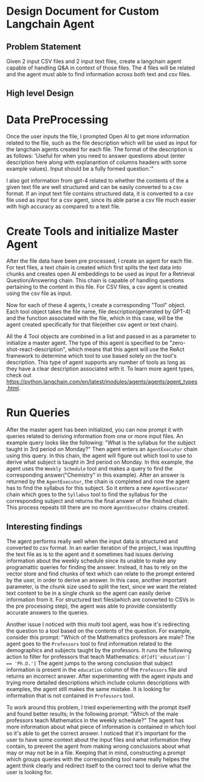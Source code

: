 # Design Document for Custom Langchain Agent

## Problem Statement

Given 2 input CSV files and 2 input text files, create a langchain agent capable of handling Q&A in context of those files.
The 4 files will be related and the agent must able to find information across both text and csv files.


## High level Design

# Data PreProcessing

Once the user inputs the file, I prompted Open AI to get more information related to the file, such as the file description which will be used as input for the langchain agents created for each file. The format of the description is as follows:
'Useful for when you need to answer questions about (enter description here along with explanantion of columns headers with some example values). Input should be a fully formed question.'"

I also got information from gpt-4 related to whether the contents of the a given text file are well structured and can be easily converted to a csv format. If an input text file contains structured data, it is converted to a csv file used as input for a csv agent, since its able parse a csv file much easier with high accuracy as compared to a text file.

# Create Tools and initialize Master Agent

After the file data have been pre processed, I create an agent for each file. 
For text files, a text chain is created which first splits the text data into chunks and creates open AI embeddings to be used as input for a Retrieval Question/Answering chain. This chain is capable of handling questions pertaining to the content in this file.
For CSV files, a csv agent is created using the csv file as input.

Now for each of these 4 agents, I create a corresponding "Tool" object. Each tool object takes the file name, file description(generated by GPT-4) and the function associated with the file, which in this case, will be the agent created specifically for that file(either csv agent or text chain). 

All the 4 Tool objects are combined in a list and passed in as a parameter to initialize a master agent. The type of this agent is specified to be "zero-shot-react-description", which means that this agent will use the ReAct framework to determine which tool to use based solely on the tool's description. This type of agent supports any number of tools as long as they have a clear description associated with it. To learn more agent types, check out https://python.langchain.com/en/latest/modules/agents/agents/agent_types.html.

# Run Queries

After the master agent has been initialized, you can now prompt it with queries related to deriving information from one or more input files.
An example query looks like the following: 
"What is the syllabus for the subject taught in 3rd period on Monday?"
Then agent enters an `AgentExecutor` chain using this query. In this chain, the agent will figure out which tool to use to derive what subject is taught in 3rd period on Monday. In this example, the agent uses the `Weekly Schedule` tool and makes a query to find the corresponding answer("Chemistry" in this example). After an answer is returned by the `AgentExecutor`, the chain is completed and now the agent has to find the syllabus for this subject. So it enters a new `AgentExecutor` chain which goes to the `Syllabus` tool to find the syllabus for the corresponding subject and returns the final answer of the finished chain. This process repeats till there are no more `AgentExecutor` chains created.


## Interesting findings

The agent performs really well when the input data is structured and converted to csv format. In an earlier iteration of the project, I was inputting the text file as is to the agent and it sometimes had issues deriving information about the weekly schedule since its unable to make any programattic queries for finding the answer. Instead, it has to rely on the vector store and find chunks of text which can relate to the prompt entered by the user, in order to derive an answer. In this case, another important parameter, is the chunk size used to split the text, since we want the related text content to be in a single chunk so the agent can easily derive information from it. For structured text files(which are converted to CSVs in the pre processing step), the agent was able to provide consistently accurate answers to the queries.

Another issue I noticed with this multi tool agent, was how it's redirecting the question to a tool based on the contents of the question. For example, consider this prompt:
"Which of the Mathematics professors are male?
The agent goes to the `Professors` tool to find information related to the demographics and subjects taught by the professors.
It runs the following action to filter for professors that teach Mathematics:
`df[df['education'] == 'Ph.D.']`
The agent jumps to the wrong conclusion that subject information is present in the `education` column of the `Professors` file and returns an incorrect answer. 
After experimenting with the agent inputs and trying more detailed descriptions which include column descriptions with examples, the agent still makes the same mistake. It is looking for information that is not contained in `Professors` tool.

To work around this problem, I tried experiementing with the prompt itself and found better results;
In the following prompt:
"Which of the male professors teach Mathematics in the weekly schedule?"
The agent has more information about what piece of information is contained in which tool so it's able to get the correct answer. I noticed that it's important for the user to have some context about the input files and what information they contain, to prevent the agent from making wrong conclusions about what may or may not be in a file. Keeping that in mind, constructing a prompt which groups queries with the corresponding tool name really helpes the agent think clearly and redirect itself to the correct tool to derive what the user is looking for.
